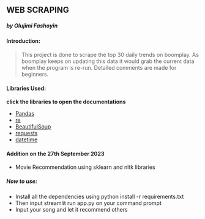 ## WEB SCRAPING 
   ##### by Olujimi Fashoyin
   
#### Introduction:
> This project is done to scrape the top 30 daily trends on boomplay. As boomplay keeps on updating this data it would grab the current data when the program is re-run. Detailed comments are made for beginners.
#### Libraries Used:
__click the libraries to open the documentations__
 -  [Pandas](https://pandas.pydata.org/docs/index.html)
 -  [re](https://docs.python.org/3/library/re.html)
 -  [BeautifulSoup]()
 - [requests](https://www.crummy.com/software/BeautifulSoup/bs4/doc/)
 - [datetime](https://docs.python.org/3/library/datetime.html)

#### Addition on the 27th September 2023
 - Movie Recommendation using sklearn and nltk libraries
##### How to use:
- Install all the dependencies using python install -r requirements.txt
- Then input streamlit run app.py on your command prompt
- Input your song and let it recommend others
  

